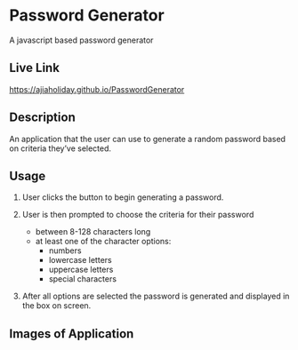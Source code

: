 # Password Generator
A javascript based password generator

## Live Link
https://ajiaholiday.github.io/PasswordGenerator

## Description
An application that the user can use to generate a random password based on criteria they’ve selected.

## Usage
1. User clicks the button to begin generating a password.
2. User is then prompted to choose the criteria for their password
    - between 8-128 characters long
    - at least one of the character options:
        - numbers
        - lowercase letters
        - uppercase letters
        - special characters

3. After all options are selected the password is generated and displayed in the box on screen.

## Images of Application

